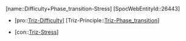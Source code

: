 ﻿---
type: TrizContradiction
aliases:
- Difficulty+Phase_transition-Stress
license: CC BY-SA 4.0
copyright: https://github.com/SpocWeb
IsDeleted: false
IsReadOnly: false
Confidential: public
tags: 
- Triz/Contradiction
---
[name::Difficulty+Phase_transition-Stress]
[SpocWebEntityId::26443]
+ [pro::[Triz-Difficulty](tech/Triz/Parameter/Triz-Difficulty.md)]
[Triz-Principle::[Triz-Phase_transition](tech/Triz/Principle/Triz-Phase_transition.md)]
- [con::[Triz-Stress](tech/Triz/Parameter/Triz-Stress.md)]

